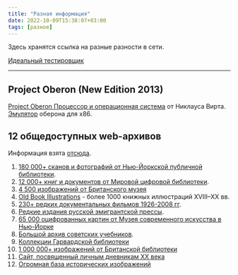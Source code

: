 ```yaml
---
title: "Разная информация"
date: 2022-10-09T15:38:07+03:00
tags: [разное]
---
```


Здесь хранятся ссылка на разные разности в сети.

[Идеальный тестировщик](http://software-testing.ru/forum/index.php?/topic/677-idealnyj-tester/)

---

## Project Oberon (New Edition 2013)

[Project Oberon Процессор и операционная система](https://www.inf.ethz.ch/personal/wirth/ProjectOberon/index.html) от Никлауса Вирта.
[Эмулятор](https://github.com/pdewacht/oberon-risc-emu) оберона для x86.

## 12 общедоступных web-архивов

Информация взята [отсюда](*http://izbrannoe.com/news/otdykh/12-obshchedostupnykh-internet-arkhivov/).

1. [180 000+ сканов и фотографий от Нью-Йоркской публичной библиотеки](https://digitalcollections.nypl.org).
2. [12 000+ книг и документов от Мировой цифровой библиотеки](https://www.wdl.org/ru).
3. [4 500 изображений от Британского музея](https://www.britishmuseum.org/research/collection_online/search.aspx)
4. [Old Book Illustrations](https://www.oldbookillustrations.com) - более 1000 книжных иллюстраций XVIII–XX вв.
5. [230+ редких документальных фильмов 1926-2008 гг](https://www.youtube.com/user/ussrdocfilms/videos).
6. [Редкие издания русской эмигрантской прессы](https://old.librarium.fr/ru/magazines).
7. [65 000 оцифрованных картин от Музея современного искусства в Нью-Йорке](https://www.moma.org/collection/works?classifications=9&locale=en&page=1)
8. [Большой архив советских учебников](https://sheba.spb.ru/shkola.htm).
9. [Коллекции Гарвардской библиотеки](https://www.library.hbs.edu)
10. [1 000 000+ изображений от Британской библиотеки](https://www.flickr.com/photos/britishlibrary)
11. [Сайт, посвященный личным дневникам ХХ века](https://prozhito.org)
12. [Огромная база исторических изображений](https://www.flickr.com/photos/internetarchivebookimages)

